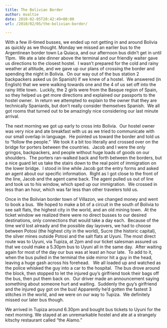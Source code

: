 ```yaml
---
title: The Bolivian Border
author: mvaltie
date: 2010-02-05T20:42:49+00:00
url: /2010/02/05/the-bolivian-border/

---
```

With a few ill-timed busses, we ended up not getting in and around Bolivia as quickly as we thought. Monday we missed an earlier bus to the Argentinean border town La Quiaca, and our afternoon bus didn’t get in until 11pm.  We ate a late dinner above the terminal and our friendly waiter gave us directions to the closest hostel.  I wasn’t prepared for the cold and rainy weather at altitude, and we gave up our plans of crossing the border and spending the night in Bolivia.  On our way out of the bus station 2 backpackers asked us (in Spanish) if we knew of a hostel.  We answered (in English) that we were walking towards one and the 4 of us set off into the rainy little town.  Luckily, the 2 girls were from the Basque region of Spain, so they helped us get more directions and explained our passports to the hostel owner.  In return we attempted to explain to the owner that they are technically Spaniards, but don’t really consider themselves Spanish.  We all got rooms that turned out to be amazingly nice considering our last minute arrival.

The next morning we got up early to cross into Bolivia.  Our hostel owner was very nice and ate breakfast with us as we tried to communicate with our small overlap in language.  He pointed us toward the border and told us to “follow the people.”  We took it a bit too literally and crossed over on the bridge for porters between the countries.  Jacob and I were the only gringos, backpackers, and people without huge loads of goods on our shoulders.  The porters ran-walked back and forth between the borders, but a nice guard let us take the stairs down to the real point of immigration on the lower bridge.  I stood in line while Jacob got the entry forms and asked an agent about our specific information.  Right as I got close to the front of the line, Jacob and the agent came back. The agent pulled us out of line and took us to his window, which sped up our immigration.  We crossed in less than an hour, which was far less than other travelers told us.

Once in the Bolivian border town of Villazon, we changed money and went to book a bus.  We hoped to make a bit of a circuit in the south of Bolivia to see salt flats, the highest city in the world, and an old mining town.  At the ticket window we realized there were no direct busses to our desired destinations, only connections that would take a day each.  Because of the time we’d lost already and the possible day layovers, we had to choose between Potosi (the highest city in the world), Sucre (the historic capital), the silver mines outside Potosi and the salt flats at Uyuni. The most direct route was to Uyuni, via Tupiza, at 2pm and our ticket salesman assured us that we could make a 5.30pm bus to Uyuni all in the same day.  After waiting again for most of the day our bus was at least an hour late.  To add to it, when the bus pulled in the terminal the side mirror hit a guy in the head, leaving a huge gash across his forehead.   We all loaded up and watched as the police whisked the guy into a car to the hospital.  The bus drove around the block, then stopped to let the injured guy’s girlfriend took their bags off the bus, then put them back on.  Our driver made an announcement saying something about someone hurt and waiting.  Suddenly the guy’s girlfriend and the injured guy got on the bus! Apparently he’d gotten the fastest 3 stitches in the world, and we were on our way to Tupiza.  We definitely missed our later bus though.

We arrived in Tupiza around 6.30pm and bought bus tickets to Uyuni for the next morning. We stayed at an unremarkable hostel and ate at a strangely kitschy restaurant called “the Alamo.”